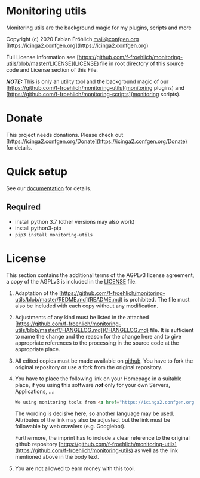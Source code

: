 Monitoring utils
================
Monitoring utils are the background magic for my plugins, scripts and more

Copyright (c) 2020 Fabian Fröhlich <mail@confgen.org> [https://icinga2.confgen.org](https://icinga2.confgen.org)

Full License Information see  [https://github.com/f-froehlich/monitoring-utils/blob/master/LICENSE](LICENSE) file in root directory of this source code and License section of this File.

***NOTE:*** This is only an utility tool and the background magic of our [https://github.com/f-froehlich/monitoring-utils](monitoring plugins) and [https://github.com/f-froehlich/monitoring-scripts](monitoring scripts).

# Donate
This project needs donations. Please check out [https://icinga2.confgen.org/Donate](https://icinga2.confgen.org/Donate) for details.


# Quick setup
See our [documentation](https://icinga2.confgen.org) for details.

## Required
* install python 3.7 (other versions may also work)
* install python3-pip
* `pip3 install monitoring-utils`


# License
This section contains the additional terms of the AGPLv3 license agreement, a copy of the AGPLv3 is included in the [LICENSE](https://github.com/f-froehlich/monitoring-utils/blob/master/LICENSE) file.

1. Adaptation of the [https://github.com/f-froehlich/monitoring-utils/blob/master/REDME.md](README.md) is prohibited. The file must also be included with each copy without any modification. 

2. Adjustments of any kind must be listed in the attached [https://github.com/f-froehlich/monitoring-utils/blob/master/CHANGELOG.md](CHANGELOG.md) file. It is sufficient to name the change and the reason for the change here and to give appropriate references to the processing in the source code at the appropriate place.

3. All edited copies must be made available on [github](https://github.com). You have to fork the original repository or use a fork from the original repository.

4. You have to place the following link on your Homepage in a suitable place, if you using this software ***not*** only for your own Servers, Applications, ...:

    ```html
    We using monitoring tools from <a href="https://icinga2.confgen.org">Fabian Fr&ouml;hlich</a>
   ```

    The wording is decisive here, so another language may be used. Attributes of the link may also be adjusted, but the link must be followable by web crawlers (e.g. Googlebot).

    Furthermore, the imprint has to include a clear reference to the original github repository [https://github.com/f-froehlich/monitoring-utils](https://github.com/f-froehlich/monitoring-utils) as well as the link mentioned above in the body text.
    
5. You are not allowed to earn money with this tool.